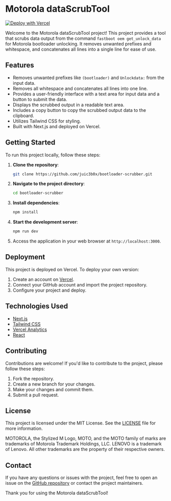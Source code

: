 # Motorola dataScrubTool
[![Deploy with Vercel](https://vercel.com/button)](https://vercel.com/new/clone?repository-url=https%3A%2F%2Fgithub.com%2Fjuic3b0x%2Fbootloader-scrubber.git)

Welcome to the Motorola dataScrubTool project! This project provides a tool that scrubs data output from the command `fastboot oem get_unlock_data` for Motorola bootloader unlocking. It removes unwanted prefixes and whitespace, and concatenates all lines into a single line for ease of use.

## Features

- Removes unwanted prefixes like `(bootloader)` and `Unlockdata:` from the input data.
- Removes all whitespace and concatenates all lines into one line.
- Provides a user-friendly interface with a text area for input data and a button to submit the data.
- Displays the scrubbed output in a readable text area.
- Includes a copy button to copy the scrubbed output data to the clipboard.
- Utilizes Tailwind CSS for styling.
- Built with Next.js and deployed on Vercel.

## Getting Started

To run this project locally, follow these steps:

1. **Clone the repository**:

    ```bash
    git clone https://github.com/juic3b0x/bootloader-scrubber.git
    ```

2. **Navigate to the project directory**:

    ```bash
    cd bootloader-scrubber
    ```

3. **Install dependencies**:

    ```bash
    npm install
    ```

4. **Start the development server**:

    ```bash
    npm run dev
    ```

5. Access the application in your web browser at `http://localhost:3000`.

## Deployment

This project is deployed on Vercel. To deploy your own version:

1. Create an account on [Vercel](https://vercel.com/).
2. Connect your GitHub account and import the project repository.
3. Configure your project and deploy.

## Technologies Used

- [Next.js](https://nextjs.org/)
- [Tailwind CSS](https://tailwindcss.com/)
- [Vercel Analytics](https://vercel.com/analytics)
- [React](https://react.dev/)

## Contributing

Contributions are welcome! If you'd like to contribute to the project, please follow these steps:

1. Fork the repository.
2. Create a new branch for your changes.
3. Make your changes and commit them.
4. Submit a pull request.

## License

This project is licensed under the MIT License. See the [LICENSE](LICENSE) file for more information.

MOTOROLA, the Stylized M Logo, MOTO, and the MOTO family of marks are trademarks of Motorola Trademark Holdings, LLC. LENOVO is a trademark of Lenovo. All other trademarks are the property of their respective owners.

## Contact

If you have any questions or issues with the project, feel free to open an issue on the [GitHub repository](https://github.com/juic3b0x/bootloader-scrubber) or contact the project maintainers.

Thank you for using the Motorola dataScrubTool!
